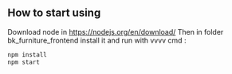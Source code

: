 ## How to start using
Download node in https://nodejs.org/en/download/
Then in folder bk_furniture_frontend
  install it and run with vvvv cmd    : 

```sh
npm install
npm start
```
